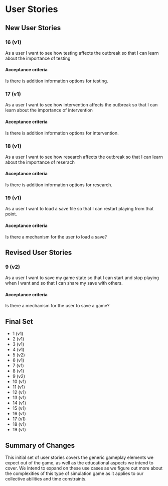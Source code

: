 # User Stories

## New User Stories

### 16 (v1)
As a user I want to see how testing affects the outbreak so that I can learn about the importance of testing

#### Acceptance criteria

Is there is addition information options for testing.

### 17 (v1)

As a user I want to see how intervention affects the outbreak so that I can learn about the importance of intervention

#### Acceptance criteria

Is there is addition information options for intervention.


### 18 (v1)

As a user I want to see how research affects the outbreak so that I can learn about the importance of reserach


#### Acceptance criteria

Is there is addition information options for research.


### 19 (v1)

As a user I want to load a save file so that I can restart playing from that point.

#### Acceptance criteria

Is there a mechanism for the user to load a save?

## Revised User Stories


### 9 (v2)

As a user I want to save my game state so that I can start and stop playing when I want and so that I can share my save with others.

#### Acceptance criteria

Is there a mechanism for the user to save a game?

## Final Set
-   1 (v1)
-   2 (v1)
-   3 (v1)
-   4 (v1)
-   5 (v2)
-   6 (v1)
-   7 (v1)
-   8 (v1)
-   9 (v2)
-   10 (v1)
-   11 (v1)
-   12 (v1)
-   13 (v1)
-   14 (v1)
-   15 (v1)
-   16 (v1)
-   17 (v1)
-   18 (v1)
-   19 (v1)


## Summary of Changes

This initial set of user stories covers the generic gameplay elements we expect out of the game, as well as the educational aspects we intend to cover. We intend to expand on these use cases as we figure out more about the complexities of this type of simulation game as it applies to our collective abilities and time constraints.
